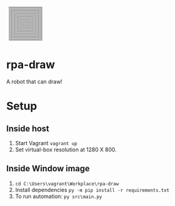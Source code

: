 <img src="https://raw.githubusercontent.com/arinkverma/rpa-draw/main/101010.png" width="100px"/>

# rpa-draw
A robot that can draw!

# Setup
## Inside host
1. Start Vagrant `vagrant up`
2. Set virtual-box resolution at 1280 X 800.

## Inside Window image
1. `cd C:\Users\vagrant\Workplace\rpa-draw`
2. Install dependencies `py -m pip install -r requirements.txt`
3. To run automation: `py src\main.py`
